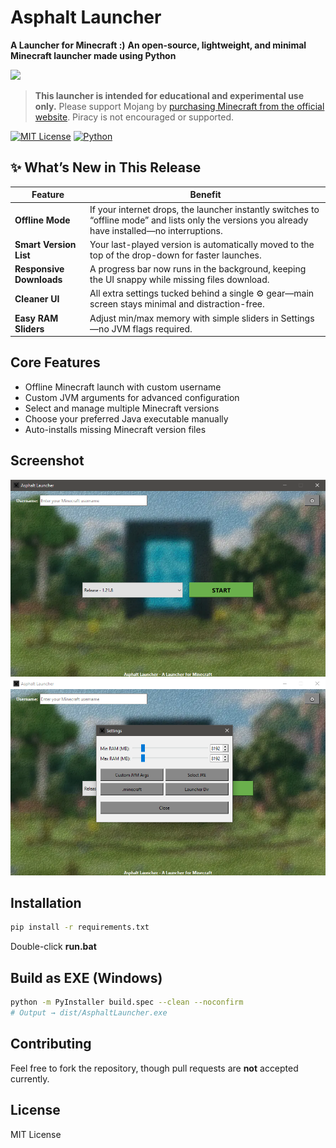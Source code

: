 # Asphalt Launcher
**A Launcher for Minecraft :)**
**An open-source, lightweight, and minimal Minecraft launcher made using Python**

![](./assets/logo.png)

> **This launcher is intended for educational and experimental use only.**
> Please support Mojang by [purchasing Minecraft from the official website](https://www.minecraft.net/). Piracy is not encouraged or supported.

[![MIT License](https://img.shields.io/badge/license-MIT-green)](LICENSE)
[![Python](https://img.shields.io/badge/python-3.10+-blue.svg)](https://www.python.org/)

## ✨ What’s New in This Release

| Feature | Benefit |
|---------|---------|
| **Offline Mode** | If your internet drops, the launcher instantly switches to “offline mode” and lists only the versions you already have installed—no interruptions. |
| **Smart Version List** | Your last-played version is automatically moved to the top of the drop-down for faster launches. |
| **Responsive Downloads** | A progress bar now runs in the background, keeping the UI snappy while missing files download. |
| **Cleaner UI** | All extra settings tucked behind a single ⚙️ gear—main screen stays minimal and distraction-free. |
| **Easy RAM Sliders** | Adjust min/max memory with simple sliders in Settings—no JVM flags required. |

## Core Features

- Offline Minecraft launch with custom username
- Custom JVM arguments for advanced configuration
- Select and manage multiple Minecraft versions
- Choose your preferred Java executable manually
- Auto-installs missing Minecraft version files

## Screenshot

![](/assets/screenshot1.png)
![](/assets/screenshot2.png)

## Installation

```bash
pip install -r requirements.txt
```
Double-click **run.bat**

## Build as EXE (Windows)

```bash
python -m PyInstaller build.spec --clean --noconfirm
# Output → dist/AsphaltLauncher.exe
```

## Contributing

Feel free to fork the repository, though pull requests are **not** accepted currently.

## License

MIT License
